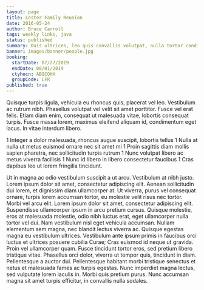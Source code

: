 ```yaml
---
layout: page
title: Lester Family Reunion
date: 2016-05-24
author: Bruce Carroll
tags: weekly links, java
status: published
summary: Duis ultrices, leo quis convallis volutpat, nulla tortor condimentum velit.
banner: images/banner/people.jpg
booking:
  startDate: 07/27/2019
  endDate: 08/01/2019
  ctyhocn: ABQCOHX
  groupCode: LFR
published: true
---
```

Quisque turpis ligula, vehicula eu rhoncus quis, placerat vel leo. Vestibulum ac rutrum nibh. Phasellus volutpat vel velit sit amet porttitor. Fusce vel erat felis. Etiam diam enim, consequat ut malesuada vitae, lobortis consequat turpis. Fusce massa lorem, maximus eleifend aliquam id, condimentum eget lacus. In vitae interdum libero.

1 Integer a dolor malesuada, rhoncus augue suscipit, lobortis tellus
1 Nulla at nulla ut metus euismod ornare nec sit amet mi
1 Proin sagittis diam mollis sapien pharetra, nec sollicitudin turpis rutrum
1 Nunc volutpat libero ac metus viverra facilisis
1 Nunc id libero in libero consectetur faucibus
1 Cras dapibus leo ut lorem fringilla tincidunt.

Ut in magna ac odio vestibulum suscipit a ut arcu. Vestibulum at nibh justo. Lorem ipsum dolor sit amet, consectetur adipiscing elit. Aenean sollicitudin dui lorem, et dignissim diam ullamcorper at. Ut viverra, purus vel consequat ornare, turpis lorem accumsan tortor, eu molestie velit risus nec tortor. Morbi vel arcu elit. Lorem ipsum dolor sit amet, consectetur adipiscing elit. Suspendisse ullamcorper ipsum in arcu pretium cursus. Quisque molestie, eros at malesuada molestie, odio nibh luctus erat, eget ullamcorper nulla tortor vel dui.
Nam vestibulum nisl eget vehicula accumsan. Nullam elementum sem magna, nec blandit lectus viverra ac. Quisque egestas magna eu vestibulum ultrices. Vestibulum ante ipsum primis in faucibus orci luctus et ultrices posuere cubilia Curae; Cras euismod id neque ut gravida. Proin vel ullamcorper quam. Fusce tincidunt tortor eros, sed pretium libero tristique vitae. Phasellus orci dolor, viverra ut tempor quis, tincidunt in diam. Pellentesque a auctor dui. Pellentesque habitant morbi tristique senectus et netus et malesuada fames ac turpis egestas. Nunc imperdiet magna lectus, sed vulputate lorem iaculis in. Morbi quis pretium purus. Nunc accumsan magna sit amet turpis efficitur, in convallis nulla sodales.
